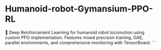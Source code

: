 # Humanoid-robot-Gymansium-PPO-RL
🤖 Deep Reinforcement Learning for humanoid robot locomotion using custom PPO implementation. Features mixed precision training, GAE, parallel environments, and comprehensive monitoring with TensorBoard. ```
